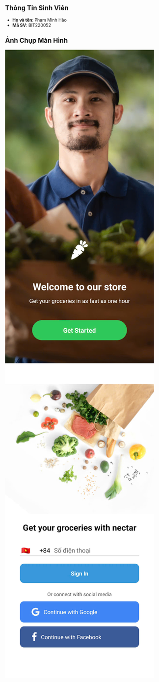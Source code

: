 ## Thông Tin Sinh Viên
- **Họ và tên**: Phạm Minh Hảo
- **Mã SV**: BIT220052

## Ảnh Chụp Màn Hình 
![alt](Welcome.jpg)
![alt](SignIn.jpg)